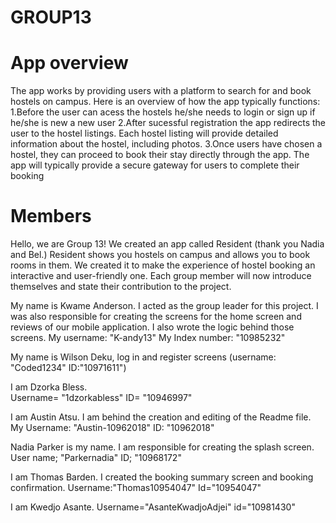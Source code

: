 # GROUP13
# App overview
The app works by providing users with a platform to search for and book hostels on campus. 
Here is an overview of how the app typically functions: 
1.Before the user can acess the hostels he/she needs to login or sign up if he/she is new a new user 
2.After sucessful registration the app redirects the user to the hostel listings.
Each hostel listing will provide detailed information about the hostel, including photos. 
3.Once users have chosen a hostel, they can proceed to book their stay directly through the app. 
The app will typically provide a secure gateway for users to complete their booking 

# Members
Hello, we are Group 13! 
We created an app called Resident (thank you Nadia and Bel.) 
Resident shows you hostels on campus and allows you to book rooms in them. 
We created it to make the experience of hostel booking an interactive and user-friendly one. 
Each group member will now introduce themselves and state their contribution to the project.

My name is Kwame Anderson. 
I acted as the group leader for this project. 
I was also responsible for creating the screens for the home screen and reviews of our mobile application. 
I also wrote the logic behind those screens. 
My username: "K-andy13" 
My Index number: "10985232"

My name is Wilson Deku, 
log in and register screens
(username: "Coded1234" ID:"10971611")

I am Dzorka Bless.  
Username= "1dzorkabless" 
ID= "10946997"

I am Austin Atsu. 
I am behind the creation and editing of the Readme file. 
My Username: "Austin-10962018"
ID: "10962018"

Nadia Parker is my name.
I am responsible for creating the splash screen.
User name; "Parkernadia" 
ID; "10968172"

I am Thomas Barden. 
I created the booking summary screen and booking confirmation. 
Username:"Thomas10954047"
Id="10954047"

I am Kwedjo Asante. 
Username="AsanteKwadjoAdjei"
id="10981430"
